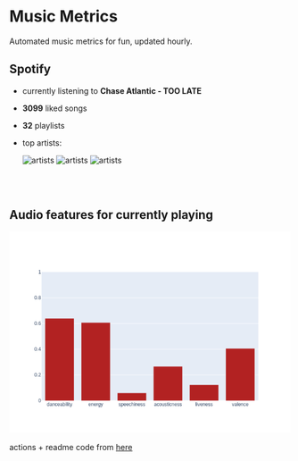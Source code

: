 # Music Metrics

Automated music metrics for fun, updated hourly.

## Spotify

- currently listening to **Chase Atlantic - TOO LATE**

- **3099** liked songs
- **32** playlists

- top artists: 

    ![artists](https://i.scdn.co/image/ab6761610000f1780db925ebb68f5655f2c53e1e) ![artists](https://i.scdn.co/image/ac0a244c45f25b7d177bbe629c30565fe0768f14) ![artists](https://i.scdn.co/image/ab6761610000f1785cc7aca0b30b4214a4dc154e)

<br></br>

## Audio features for currently playing

![feature spread](figures/auto.png)

actions + readme code from [here](https://github.com/gargakshit/gargakshit)
